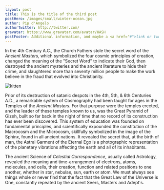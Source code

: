 ```yaml
---
layout: post
title: This is the title of the third post
postHero: /images/small/winter-ocean.jpg
author: Pip d'Angelo
authorTwitter: http://twitter.com/
gravatar: https://www.gravatar.com/avatar/HASH
postFooter: Additional information, and maybe a <a href="#">link or two</a>
---
```


In the 4th Century A.C., the Church Fathers stole the secret word of the *Ancient Masters*, which symbolized the four cosmic principles of creation, changed the meaning of the "Secret Word" to indicate their God, then destroyed the ancient mysteries and the ancient literature to hide their crime, and slaughtered more than seventy million people to make the work believe in the fraud that evolved into Christianity.

<img class="pull-left" src="http://placekitten.com/g/400/200"
     alt="kitten">

Prior of its destruction of satanic despots in the 4th, 5th, & 6th Centuries A.D., a remarkable system of Cosmography had been taught for ages in the Temples of the *Ancient Masters*. For that purpose were the temples erected, and the leader of these temples known to us, was the Great Pyramid of Gizeh, built so far back in the night of time that no record of its construction has ever been discovered. This system of education was founded on fundamental principles, and scientifically expounded the constitution of the Macrocosm and the Microcosm, skillfully symbolized in the image of the Sphinx, found in all ancient nations. It revealed the secret that, at the birth of man, the Astral Garment of the Eternal Ego is a photographic representation of the planetary vibrations affecting the earth and all of its inhabitants.

The ancient Science of *Celestial Correspondence*, usually called Astrology, revealed the meaning and time-arrangement of electrons, atoms, molecules, and cells, their creation, function and related positions to one another, whether in star, nebulae, sun, earth or atom. We must always see things whole or never find that the fact that the Great Law of the Universe is One, constantly repeated by the ancient Seers, Masters and Adept's.

